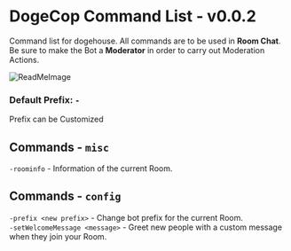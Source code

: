 # DogeCop Command List - v0.0.2

Command list for dogehouse. All commands are to be used in **Room Chat**. Be sure to make the Bot a **Moderator** in order to carry out Moderation Actions.

![ReadMeImage](https://steamcdn-a.akamaihd.net/steamcommunity/public/images/avatars/0e/0e0fe01692ebc7c4fcdef9750072c8974b2bf7a8_full.jpg) 

### Default Prefix: `-` 

Prefix can be Customized

## Commands - `misc`

`-roominfo` - Information of the current Room.

## Commands - `config`

`-prefix <new prefix>` - Change bot prefix for the current Room. <br />
`-setWelcomeMessage <message>` - Greet new people with a custom message when they join your Room.



